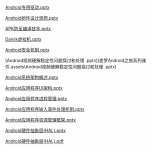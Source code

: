  [Android专用驱动.pptx](老罗Android之旅系列课件.assets\Android专用驱动.pptx) 

 [Android组件设计思想.pptx](老罗Android之旅系列课件.assets\Android组件设计思想.pptx) 

 [APK防反编译技术.pptx](老罗Android之旅系列课件.assets\APK防反编译技术.pptx) 

 [Dalvik虚拟机.pptx](老罗Android之旅系列课件.assets\Dalvik虚拟机.pptx) 

 [Android安全机制.pptx](老罗Android之旅系列课件.assets\Android安全机制.pptx) 

 [Android视频硬解稳定性问题探讨和处理 .pptx](老罗Android之旅系列课件.assets\Android视频硬解稳定性问题探讨和处理 .pptx) 

 [Android系统架构概述.pptx](老罗Android之旅系列课件.assets\Android系统架构概述.pptx) 

 [Android应用程序UI架构.pptx](老罗Android之旅系列课件.assets\Android应用程序UI架构.pptx) 

 [Android应用程序进程管理.pptx](老罗Android之旅系列课件.assets\Android应用程序进程管理.pptx) 

 [Android应用程序输入事件处理机制.pptx](老罗Android之旅系列课件.assets\Android应用程序输入事件处理机制.pptx) 

 [Android应用程序资源管理框架.pptx](老罗Android之旅系列课件.assets\Android应用程序资源管理框架.pptx) 

 [Android硬件抽象层(HAL).pptx](老罗Android之旅系列课件.assets\Android硬件抽象层(HAL).pptx) 

 [Android硬件抽象层(HAL).pdf](老罗Android之旅系列课件.assets\Android硬件抽象层(HAL).pdf) 